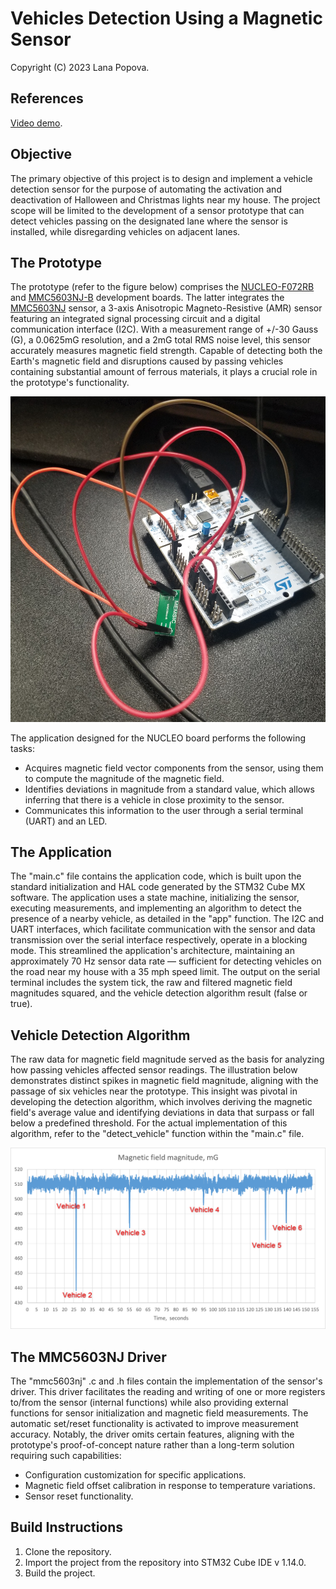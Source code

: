 # Vehicles Detection Using a Magnetic Sensor

Copyright (C) 2023 Lana Popova.

## References

[Video demo][1].

## Objective

The primary objective of this project is to design and implement a vehicle detection sensor for the purpose of automating the activation and deactivation of Halloween and Christmas lights near my house. The project scope will be limited to the development of a sensor prototype that can detect vehicles passing on the designated lane where the sensor is installed, while disregarding vehicles on adjacent lanes.

## The Prototype

The prototype (refer to the figure below) comprises the [NUCLEO-F072RB][2] and [MMC5603NJ-B][3] development boards. The latter integrates the [MMC5603NJ][4] sensor, a 3-axis Anisotropic Magneto-Resistive (AMR) sensor featuring an integrated signal processing circuit and a digital communication interface (I2C). With a measurement range of +/-30 Gauss (G), a 0.0625mG resolution, and a 2mG total RMS noise level, this sensor accurately measures magnetic field strength. Capable of detecting both the Earth's magnetic field and disruptions caused by passing vehicles containing substantial amount of ferrous materials, it plays a crucial role in the prototype's functionality.

![prototype.png][6]

The application designed for the NUCLEO board performs the following tasks:

- Acquires magnetic field vector components from the sensor, using them to compute the magnitude of the magnetic field.
- Identifies deviations in magnitude from a standard value, which allows inferring that there is a vehicle in close proximity to the sensor.
- Communicates this information to the user through a serial terminal (UART) and an LED.

## The Application

The "main.c" file contains the application code, which is built upon the standard initialization and HAL code generated by the STM32 Cube MX software. The application uses a state machine, initializing the sensor, executing measurements, and implementing an algorithm to detect the presence of a nearby vehicle, as detailed in the "app" function. The I2C and UART interfaces, which facilitate communication with the sensor and data transmission over the serial interface respectively, operate in a blocking mode. This streamlined the application's architecture, maintaining an approximately 70 Hz sensor data rate — sufficient for detecting vehicles on the road near my house with a 35 mph speed limit. The output on the serial terminal includes the system tick, the raw and filtered magnetic field magnitudes squared, and the vehicle detection algorithm result (false or true).

## Vehicle Detection Algorithm

The raw data for magnetic field magnitude served as the basis for analyzing how passing vehicles affected sensor readings. The illustration below demonstrates distinct spikes in magnetic field magnitude, aligning with the passage of six vehicles near the prototype. This insight was pivotal in developing the detection algorithm, which involves deriving the magnetic field's average value and identifying deviations in data that surpass or fall below a predefined threshold. For the actual implementation of this algorithm, refer to the "detect_vehicle" function within the "main.c" file.

![example_measurement.png][5]

## The MMC5603NJ Driver

The "mmc5603nj" .c and .h files contain the implementation of the sensor's driver. This driver facilitates the reading and writing of one or more registers to/from the sensor (internal functions) while also providing external functions for sensor initialization and magnetic field measurements. The automatic set/reset functionality is activated to improve measurement accuracy. Notably, the driver omits certain features, aligning with the prototype's proof-of-concept nature rather than a long-term solution requiring such capabilities:

- Configuration customization for specific applications.
- Magnetic field offset calibration in response to temperature variations.
- Sensor reset functionality.

## Build Instructions

1. Clone the repository.
2. Import the project from the repository into STM32 Cube IDE v 1.14.0.
3. Build the project.

[1]: TBD
[2]: https://www.st.com/en/evaluation-tools/nucleo-f072rb.html
[3]: https://www.digikey.com/en/products/detail/memsic-inc/MMC5603NJ-B/10452797
[4]: https://www.digikey.com/en/products/detail/memsic-inc/MMC5603NJ/10452796
[5]: https://github.com/LanaPopova/cs50_project/blob/1447a98eaaff100d12974ee8851e689d29f46c5e/example_measurement.png
[6]: https://github.com/LanaPopova/cs50_project/blob/5fd0418a57838a45e5bec5d71690c4679d072bab/prototype.png
